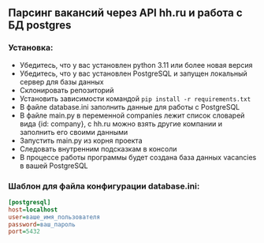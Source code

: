 ## Парсинг вакансий через API hh.ru и работа с БД postgres


### Установка:
- Убедитесь, что у вас установлен python 3.11 или более новая версия
- Убедитесь, что у вас установлен PostgreSQL и запущен локальный сервер для базы данных
- Склонировать репозиторий
- Установить зависимости командой ```pip install -r requirements.txt```
- В файле database.ini заполнить данные для работы с PostgreSQL
- В файле main.py в переменной companies лежит список словарей вида {id: company}, с hh.ru можно взять другие компании и заполнить его своими данными
- Запустить main.py из корня проекта
- Следовать внутренним подсказкам в консоли
- В процессе работы программы будет создана база данных vacancies в вашей PostgreSQL


### Шаблон для файла конфигурации database.ini:
```ini
[postgresql]
host=localhost
user=ваше_имя_пользователя
password=ваш_пароль
port=5432
```
